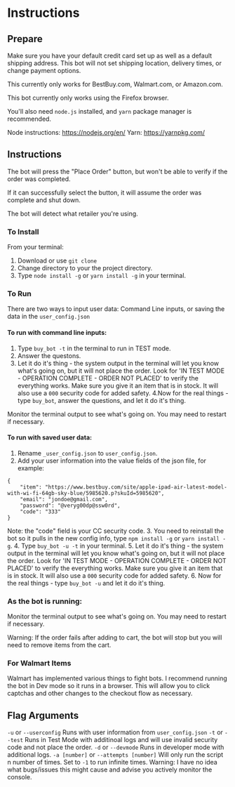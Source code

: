 # Instructions

## Prepare
Make sure you have your default credit card set up as well as a default shipping address. This bot will not set shipping location, delivery times, or change payment options.

This currently only works for BestBuy.com, Walmart.com, or Amazon.com.

This bot currently only works using the Firefox browser.

You'll also need `node.js` installed, and `yarn` package manager is recommended.

Node instructions: https://nodejs.org/en/
Yarn: https://yarnpkg.com/

## Instructions

The bot will press the "Place Order" button, but won't be able to verify if the order was completed.

If it can successfully select the button, it will assume the order was complete and shut down.

The bot will detect what retailer you're using.

### To Install
From your terminal:
1. Download or use `git clone`
2. Change directory to your the project directory.
3. Type `node install -g` or `yarn install -g` in your terminal.

### To Run
There are two ways to input user data: Command Line inputs, or saving the data in the `user_config.json`

#### To run with command line inputs:
1. Type `buy_bot -t` in the terminal to run in TEST mode.
2. Answer the questons.
3. Let it do it's thing - the system output in the terminal will let you know what's going on, but it will not place the order. Look for 'IN TEST MODE - OPERATION COMPLETE - ORDER NOT PLACED' to verify the everything works. Make sure you give it an item that is in stock. It will also use a `000` security code for added safety.
4.Now for the real things - type `buy_bot`, answer the questions, and let it do it's thing.

Monitor the terminal output to see what's going on. You may need to restart if necessary.

#### To run with saved user data:
1. Rename `_user_config.json` to `user_config.json`.
2. Add your user information into the value fields of the json file, for example:
```
{
    "item": "https://www.bestbuy.com/site/apple-ipad-air-latest-model-with-wi-fi-64gb-sky-blue/5985620.p?skuId=5985620",
    "email": "jondoe@gmail.com",
    "password": "@veryg00dp@ssw0rd",
    "code": "333"
}
```
Note: the "code" field is your CC security code.
3. You need to reinstall the bot so it pulls in the new config info, type `npm install -g` or `yarn install -g`.
4. Type `buy_bot -u -t` in your terminal.
5. Let it do it's thing - the system output in the terminal will let you know what's going on, but it will not place the order. Look for 'IN TEST MODE - OPERATION COMPLETE - ORDER NOT PLACED' to verify the everything works. Make sure you give it an item that is in stock. It will also use a `000` security code for added safety.
6. Now for the real things - type `buy_bot -u` and let it do it's thing.

### As the bot is running:
Monitor the terminal output to see what's going on. You may need to restart if necessary.

Warning: If the order fails after adding to cart, the bot will stop but you will need to remove items from the cart.

### For Walmart Items
Walmart has implemented various things to fight bots. I recommend running the bot in Dev mode so it runs in a browser. This will allow you to click captchas and other changes to the checkout flow as necessary.

## Flag Arguments

`-u` or `--userconfig` Runs with user information from `user_config.json`
`-t` or `--test` Runs in Test Mode with additinoal logs and will use invalid security code and not place the order.
`-d` or `--devmode` Runs in developer mode with additional logs.
`-a [number]` or `--attempts [number]` Will only run the script n number of times. Set to `-1` to run infinite times. Warning: I have no idea what bugs/issues this might cause and advise you actively monitor the console.
